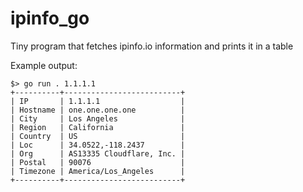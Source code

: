 # ipinfo_go
Tiny program that fetches ipinfo.io information and prints it in a table

Example output:
```
$> go run . 1.1.1.1
+----------+--------------------------+
| IP       | 1.1.1.1                  |
| Hostname | one.one.one.one          |
| City     | Los Angeles              |
| Region   | California               |
| Country  | US                       |
| Loc      | 34.0522,-118.2437        |
| Org      | AS13335 Cloudflare, Inc. |
| Postal   | 90076                    |
| Timezone | America/Los_Angeles      |
+----------+--------------------------+
```
